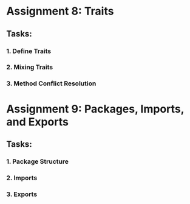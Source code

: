 # Assignment 8: Traits
## Tasks:
### 1. Define Traits
### 2. Mixing Traits
### 3. Method Conflict Resolution
# Assignment 9: Packages, Imports, and Exports
## Tasks:
### 1. Package Structure
### 2. Imports
### 3. Exports

